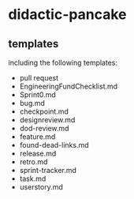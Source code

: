 # didactic-pancake

## templates

including the following templates:

- pull request
- EngineeringFundChecklist.md
- Sprint0.md
- bug.md
- checkpoint.md
- designreview.md
- dod-review.md
- feature.md
- found-dead-links.md
- release.md
- retro.md
- sprint-tracker.md
- task.md
- userstory.md
